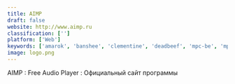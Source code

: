 ```yaml
---
title: AIMP
draft: false 
website: http://www.aimp.ru
classification: ['']
platform: ['Web']
keywords: ['amarok', 'banshee', 'clementine', 'deadbeef', 'mpc-be', 'mpc-hc', 'mx_player', 'mediamonkey', 'musicbee', 'musiczen', 'poweramp', 'pulsar_music_player', 'smplayer', 'soube', 'vlc_media_player', 'winamp', 'windows_media_player', 'itunes']
image: logo.png
---
```

AIMP : Free Audio Player : Официальный сайт программы
